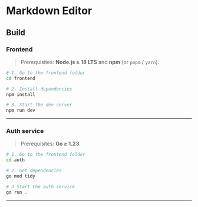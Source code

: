 # Markdown Editor

## Build

### Frontend

> Prerequisites: **Node.js ≥ 18 LTS** and **npm** (or `pnpm` / `yarn`).

```bash
# 1. Go to the frontend folder
cd frontend

# 2. Install dependencies
npm install

# 3. Start the dev server
npm run dev
```

---

### Auth service

> Prerequisites: **Go ≥ 1.23**.

```bash
# 1. Go to the frontend folder
cd auth

# 2. Get dependencies
go mod tidy

# 3 Start the auth service
go run .
```

---
